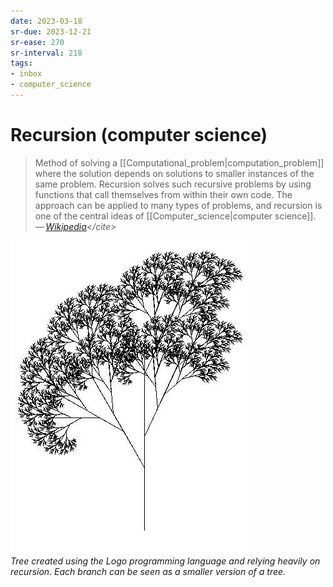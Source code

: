 ```yaml
---
date: 2023-03-18
sr-due: 2023-12-21
sr-ease: 270
sr-interval: 218
tags:
- inbox
- computer_science
---
```


# Recursion (computer science)

> Method of solving a [[Computational_problem|computation_problem]] where the
> solution depends on solutions to smaller instances of the same problem.
> Recursion solves such recursive problems by using functions that call
> themselves from within their own code. The approach can be applied to many
> types of problems, and recursion is one of the central ideas of
> [[Computer_science|computer science]].\
> — <cite>[Wikipedia](https://en.wikipedia.org/wiki/Recursion_\(computer_science\))</cite>

![Recursive Tree](./img/RecursiveTree.JPG)\
_Tree created using the Logo
programming language and relying heavily on recursion. Each branch can be seen
as a smaller version of a tree._
